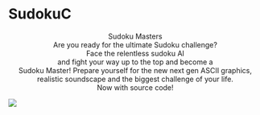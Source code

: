 # SudokuC
<p align="center">
Sudoku Masters <br />
Are you ready for the ultimate Sudoku challenge?<br />
Face the relentless sudoku AI<br />
and fight your way up to the top and become a<br />
Sudoku Master!
Prepare yourself for the new next gen ASCII graphics,<br />
realistic soundscape and the biggest challenge of your life.<br />
Now with source code!<br />
</p>

![](https://raw.githubusercontent.com/MaximMaximus/SudokuC/blob/master/sudoku.jpg)
